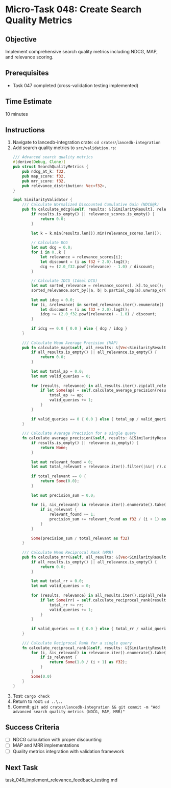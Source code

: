 # Micro-Task 048: Create Search Quality Metrics

## Objective
Implement comprehensive search quality metrics including NDCG, MAP, and relevance scoring.

## Prerequisites
- Task 047 completed (cross-validation testing implemented)

## Time Estimate
10 minutes

## Instructions
1. Navigate to lancedb-integration crate: `cd crates\lancedb-integration`
2. Add search quality metrics to `src/validation.rs`:
   ```rust
   /// Advanced search quality metrics
   #[derive(Debug, Clone)]
   pub struct SearchQualityMetrics {
       pub ndcg_at_k: f32,
       pub map_score: f32,
       pub mrr_score: f32,
       pub relevance_distribution: Vec<f32>,
   }
   
   impl SimilarityValidator {
       /// Calculate Normalized Discounted Cumulative Gain (NDCG@k)
       pub fn calculate_ndcg(&self, results: &[SimilarityResult], relevance_scores: &[f32], k: usize) -> f32 {
           if results.is_empty() || relevance_scores.is_empty() {
               return 0.0;
           }
           
           let k = k.min(results.len()).min(relevance_scores.len());
           
           // Calculate DCG
           let mut dcg = 0.0;
           for i in 0..k {
               let relevance = relevance_scores[i];
               let discount = (i as f32 + 2.0).log2();
               dcg += (2.0_f32.powf(relevance) - 1.0) / discount;
           }
           
           // Calculate IDCG (Ideal DCG)
           let mut sorted_relevance = relevance_scores[..k].to_vec();
           sorted_relevance.sort_by(|a, b| b.partial_cmp(a).unwrap_or(std::cmp::Ordering::Equal));
           
           let mut idcg = 0.0;
           for (i, &relevance) in sorted_relevance.iter().enumerate() {
               let discount = (i as f32 + 2.0).log2();
               idcg += (2.0_f32.powf(relevance) - 1.0) / discount;
           }
           
           if idcg == 0.0 { 0.0 } else { dcg / idcg }
       }
       
       /// Calculate Mean Average Precision (MAP)
       pub fn calculate_map(&self, all_results: &[Vec<SimilarityResult>], all_relevance: &[Vec<bool>]) -> f32 {
           if all_results.is_empty() || all_relevance.is_empty() {
               return 0.0;
           }
           
           let mut total_ap = 0.0;
           let mut valid_queries = 0;
           
           for (results, relevance) in all_results.iter().zip(all_relevance.iter()) {
               if let Some(ap) = self.calculate_average_precision(results, relevance) {
                   total_ap += ap;
                   valid_queries += 1;
               }
           }
           
           if valid_queries == 0 { 0.0 } else { total_ap / valid_queries as f32 }
       }
       
       /// Calculate Average Precision for a single query
       fn calculate_average_precision(&self, results: &[SimilarityResult], relevance: &[bool]) -> Option<f32> {
           if results.is_empty() || relevance.is_empty() {
               return None;
           }
           
           let mut relevant_found = 0;
           let mut total_relevant = relevance.iter().filter(|&&r| r).count();
           
           if total_relevant == 0 {
               return Some(0.0);
           }
           
           let mut precision_sum = 0.0;
           
           for (i, &is_relevant) in relevance.iter().enumerate().take(results.len()) {
               if is_relevant {
                   relevant_found += 1;
                   precision_sum += relevant_found as f32 / (i + 1) as f32;
               }
           }
           
           Some(precision_sum / total_relevant as f32)
       }
       
       /// Calculate Mean Reciprocal Rank (MRR)
       pub fn calculate_mrr(&self, all_results: &[Vec<SimilarityResult>], all_relevance: &[Vec<bool>]) -> f32 {
           if all_results.is_empty() || all_relevance.is_empty() {
               return 0.0;
           }
           
           let mut total_rr = 0.0;
           let mut valid_queries = 0;
           
           for (results, relevance) in all_results.iter().zip(all_relevance.iter()) {
               if let Some(rr) = self.calculate_reciprocal_rank(results, relevance) {
                   total_rr += rr;
                   valid_queries += 1;
               }
           }
           
           if valid_queries == 0 { 0.0 } else { total_rr / valid_queries as f32 }
       }
       
       /// Calculate Reciprocal Rank for a single query
       fn calculate_reciprocal_rank(&self, results: &[SimilarityResult], relevance: &[bool]) -> Option<f32> {
           for (i, &is_relevant) in relevance.iter().enumerate().take(results.len()) {
               if is_relevant {
                   return Some(1.0 / (i + 1) as f32);
               }
           }
           Some(0.0)
       }
   }
   ```
3. Test: `cargo check`
4. Return to root: `cd ..\..`
5. Commit: `git add crates\lancedb-integration && git commit -m "Add advanced search quality metrics (NDCG, MAP, MRR)"`

## Success Criteria
- [ ] NDCG calculation with proper discounting
- [ ] MAP and MRR implementations
- [ ] Quality metrics integration with validation framework

## Next Task
task_049_implement_relevance_feedback_testing.md